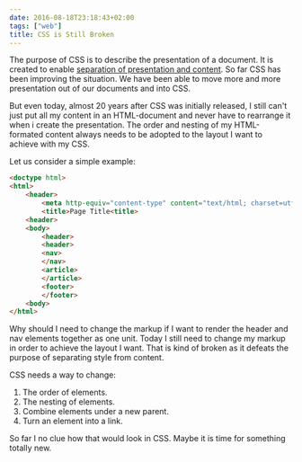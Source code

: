 ```yaml
---
date: 2016-08-18T23:18:43+02:00
tags: ["web"]
title: CSS is Still Broken
---
```


The purpose of CSS is to describe the presentation of a document. It is created to enable [separation of presentation and content](https://en.wikipedia.org/wiki/Separation_of_presentation_and_content). So far CSS has been improving the situation. We have been able to move more and more presentation out of our documents and into CSS.

But even today, almost 20 years after CSS was initially released, I still can't just put all my content in an HTML-document and never have to rearrange it when i create the presentation. The order and nesting of my HTML-formated content always needs to be adopted to the layout I want to achieve with my CSS.

Let us consider a simple example:

```html
<doctype html>
<html>
	<header>
		<meta http-equiv="content-type" content="text/html; charset=utf-8">
		<title>Page Title<title>
	<header>
	<body>
		<header>
		<header>
		<nav>
		</nav>
		<article>
		</article>
		<footer>
		</footer>
	<body>
</html>
```
Why should I need to change the markup if I want to render the header and nav elements together as one unit. Today I still need to change my markup in order to achieve the layout I want. That is kind of broken as it defeats the purpose of separating style from content.

CSS needs a way to change:

1. The order of elements.
2. The nesting of elements.
3. Combine elements under a new parent.
4. Turn an element into a link.

So far I no clue how that would look in CSS. Maybe it is time for something totally new.